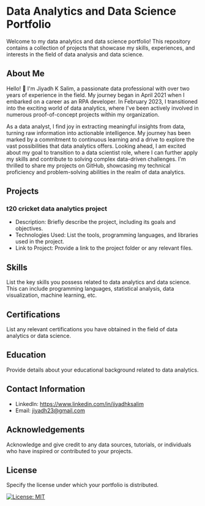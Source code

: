 # Data Analytics and Data Science Portfolio

Welcome to my data analytics and data science portfolio! This repository contains a collection of projects that showcase my skills, experiences, and interests in the field of data analysis and data science.

## About Me

Hello! 👋 I'm Jiyadh K Salim, a passionate data professional with over two years of experience in the field. My journey began in April 2021 when I embarked on a career as an RPA developer. In February 2023, I transitioned into the exciting world of data analytics, where I've been actively involved in numerous proof-of-concept projects within my organization.

As a data analyst, I find joy in extracting meaningful insights from data, turning raw information into actionable intelligence. My journey has been marked by a commitment to continuous learning and a drive to explore the vast possibilities that data analytics offers. Looking ahead, I am excited about my goal to transition to a data scientist role, where I can further apply my skills and contribute to solving complex data-driven challenges. I'm thrilled to share my projects on GitHub, showcasing my technical proficiency and problem-solving abilities in the realm of data analytics.

## Projects

### t20 cricket data analytics project

- Description: Briefly describe the project, including its goals and objectives.
- Technologies Used: List the tools, programming languages, and libraries used in the project.
- Link to Project: Provide a link to the project folder or any relevant files.


## Skills

List the key skills you possess related to data analytics and data science. This can include programming languages, statistical analysis, data visualization, machine learning, etc.

## Certifications

List any relevant certifications you have obtained in the field of data analytics or data science.

## Education

Provide details about your educational background related to data analytics.

## Contact Information

- LinkedIn: https://www.linkedin.com/in/jiyadhksalim
- Email: jiyadh23@gmail.com

## Acknowledgements

Acknowledge and give credit to any data sources, tutorials, or individuals who have inspired or contributed to your projects.

## License

Specify the license under which your portfolio is distributed.

[![License: MIT](https://img.shields.io/badge/License-MIT-yellow.svg)](https://opensource.org/licenses/MIT)
